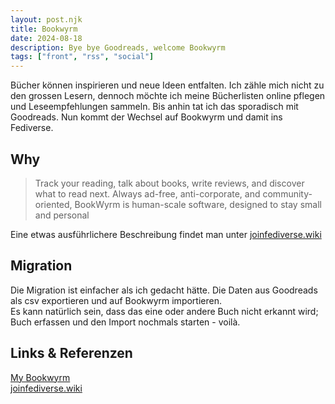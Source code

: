 ```yaml
---
layout: post.njk
title: Bookwyrm
date: 2024-08-18
description: Bye bye Goodreads, welcome Bookwyrm
tags: ["front", "rss", "social"]
---  
```


Bücher können inspirieren und neue Ideen entfalten. Ich zähle mich nicht zu den grossen Lesern, dennoch möchte ich meine Bücherlisten online pflegen und Leseempfehlungen sammeln. Bis anhin tat ich das sporadisch mit Goodreads. Nun kommt der Wechsel auf Bookwyrm und damit ins Fediverse. 

## Why
> Track your reading, talk about books, write reviews, and discover what to read next. Always ad-free, anti-corporate, and community-oriented, BookWyrm is human-scale software, designed to stay small and personal

Eine etwas ausführlichere Beschreibung findet man unter [joinfediverse.wiki]

## Migration

Die Migration ist einfacher als ich gedacht hätte. Die Daten aus Goodreads als csv exportieren und auf Bookwyrm importieren.  
Es kann natürlich sein, dass das eine oder andere Buch nicht erkannt wird; Buch erfassen und den Import nochmals starten - voilà.







## Links & Referenzen  


[My Bookwyrm]  
[joinfediverse.wiki]


[My Bookwyrm]: https://bookwyrm.social/user/heebinho  
[joinfediverse.wiki]: https://joinfediverse.wiki/What_is_BookWyrm%3F/de  







